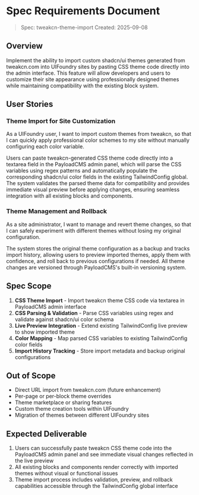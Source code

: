 # Spec Requirements Document

> Spec: tweakcn-theme-import
> Created: 2025-09-08

## Overview

Implement the ability to import custom shadcn/ui themes generated from tweakcn.com into UIFoundry sites by pasting CSS theme code directly into the admin interface. This feature will allow developers and users to customize their site appearance using professionally designed themes while maintaining compatibility with the existing block system.

## User Stories

### Theme Import for Site Customization

As a UIFoundry user, I want to import custom themes from tweakcn, so that I can quickly apply professional color schemes to my site without manually configuring each color variable.

Users can paste tweakcn-generated CSS theme code directly into a textarea field in the PayloadCMS admin panel, which will parse the CSS variables using regex patterns and automatically populate the corresponding shadcn/ui color fields in the existing TailwindConfig global. The system validates the parsed theme data for compatibility and provides immediate visual preview before applying changes, ensuring seamless integration with all existing blocks and components.

### Theme Management and Rollback

As a site administrator, I want to manage and revert theme changes, so that I can safely experiment with different themes without losing my original configuration.

The system stores the original theme configuration as a backup and tracks import history, allowing users to preview imported themes, apply them with confidence, and roll back to previous configurations if needed. All theme changes are versioned through PayloadCMS's built-in versioning system.

## Spec Scope

1. **CSS Theme Import** - Import tweakcn theme CSS code via textarea in PayloadCMS admin interface
2. **CSS Parsing & Validation** - Parse CSS variables using regex and validate against shadcn/ui color schema
3. **Live Preview Integration** - Extend existing TailwindConfig live preview to show imported theme
4. **Color Mapping** - Map parsed CSS variables to existing TailwindConfig color fields
5. **Import History Tracking** - Store import metadata and backup original configurations

## Out of Scope

- Direct URL import from tweakcn.com (future enhancement)
- Per-page or per-block theme overrides
- Theme marketplace or sharing features
- Custom theme creation tools within UIFoundry
- Migration of themes between different UIFoundry sites

## Expected Deliverable

1. Users can successfully paste tweakcn CSS theme code into the PayloadCMS admin panel and see immediate visual changes reflected in the live preview
2. All existing blocks and components render correctly with imported themes without visual or functional issues
3. Theme import process includes validation, preview, and rollback capabilities accessible through the TailwindConfig global interface
